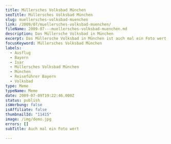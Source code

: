 ```yaml
---
title: Müllersches Volksbad München
seoTitle: Müllersches Volksbad München
slug: muellersches-volksbad-muenchen
link: /2009/07/muellersches-volksbad-muenchen/
fileName: 2009-07---muellersches-volksbad-muenchen.md
description: Das Müllersche Volksbad in München
excerpt: Das Müllersche Volksbad in München ist auch mal ein Foto wert.
focusKeyword: Müllersches Volksbad München
labels:
  - Ausflug
  - Bayern
  - Isar
  - Müllersches Volksbad München
  - München
  - Reiseführer Bayern
  - Volksbad
type: Meme
typeName: Meme
date: 2009-07-09T19:22:46.000Z
status: publish
isWerbung: false
isAffiliate: false
thumbnailId: "11415"
image: /img/demo.jpg
errors: []
subTitle: Auch mal ein Foto wert
  
---
```



  